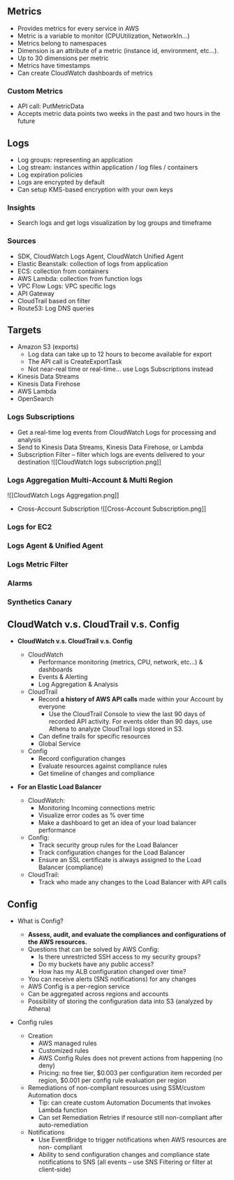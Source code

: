 ## Metrics
- Provides metrics for every service in AWS
- Metric is a variable to monitor (CPUUtilization, NetworkIn…)
- Metrics belong to namespaces
- Dimension is an attribute of a metric (instance id, environment, etc…).
- Up to 30 dimensions per metric
- Metrics have timestamps
- Can create CloudWatch dashboards of metrics

### Custom Metrics
- API call: PutMetricData
- Accepts metric data points two weeks in the past and two hours in the future

## Logs
- Log groups: representing an application
- Log stream: instances within application / log files / containers
- Log expiration policies
- Logs are encrypted by default
- Can setup KMS-based encryption with your own keys

### Insights
- Search logs and get logs visualization by log groups and timeframe

### Sources
- SDK, CloudWatch Logs Agent, CloudWatch Unified Agent
- Elastic Beanstalk: collection of logs from application
- ECS: collection from containers
- AWS Lambda: collection from function logs
- VPC Flow Logs: VPC specific logs
- API Gateway
- CloudTrail based on filter
- Route53: Log DNS queries

## Targets
- Amazon S3 (exports)
	- Log data can take up to 12 hours to become available for export
	- The API call is CreateExportTask
	- Not near-real time or real-time… use Logs Subscriptions instead
- Kinesis Data Streams
- Kinesis Data Firehose
- AWS Lambda
- OpenSearch

### Logs Subscriptions
- Get a real-time log events from CloudWatch Logs for processing and analysis
- Send to Kinesis Data Streams, Kinesis Data Firehose, or Lambda
- Subscription Filter – filter which logs are events delivered to your destination
![[CloudWatch logs subscription.png]]

### Logs Aggregation Multi-Account & Multi Region

![[CloudWatch Logs Aggregation.png]]

- Cross-Account Subscription
![[Cross-Account Subscription.png]]

### Logs for EC2

### Logs Agent & Unified Agent

### Logs Metric Filter

### Alarms

### Synthetics Canary


## CloudWatch v.s. CloudTrail v.s. Config
- **CloudWatch v.s. CloudTrail v.s. Config**
	- CloudWatch  
		- Performance monitoring (metrics, CPU, network, etc...) & dashboards
		- Events & Alerting  
		- Log Aggregation & Analysis
	- CloudTrail  
		- Record **a history of AWS API calls** made within your Account by everyone
			- Use the CloudTrail Console to view the last 90 days of recorded API activity. For events older than 90 days, use Athena to analyze CloudTrail logs stored in S3.
		- Can define trails for specific resources  
		- Global Service
	- Config
		- Record configuration changes
		- Evaluate resources against compliance rules
		- Get timeline of changes and compliance
	
- **For an Elastic Load Balancer**
	- CloudWatch:  
		- Monitoring Incoming connections metric
		- Visualize error codes as % over time  
		- Make a dashboard to get an idea of your load balancer performance
	- Config:  
		- Track security group rules for the Load Balancer  
		- Track configuration changes for the Load Balancer  
		- Ensure an SSL certificate is always assigned to the Load Balancer (compliance)
	- CloudTrail:  
		- Track who made any changes to the Load Balancer with API calls

## Config
- What is Config?
	- **Assess, audit, and evaluate the compliances and configurations of the AWS resources.**
	- Questions that can be solved by AWS Config:  
		- Is there unrestricted SSH access to my security groups?
		- Do my buckets have any public access?  
		- How has my ALB configuration changed over time?
	- You can receive alerts (SNS notifications) for any changes  
	- AWS Config is a per-region service  
	- Can be aggregated across regions and accounts  
	- Possibility of storing the configuration data into S3 (analyzed by Athena)

- Config rules
	- Creation
		- AWS managed rules
		- Customized rules
		- AWS Config Rules does not prevent actions from happening (no deny)
		- Pricing: no free tier, $0.003 per configuration item recorded per region, $0.001 per config rule evaluation per region
	- Remediations of non-compliant resources using SSM/custom Automation docs
		- Tip: can create custom Automation Documents that invokes Lambda function
		- Can set Remediation Retries if resource still non-compliant after auto-remediation
	- Notifications
		- Use EventBridge to trigger notifications when AWS resources are non- compliant
		- Ability to send configuration changes and compliance state notifications to SNS (all events – use SNS Filtering or filter at client-side)